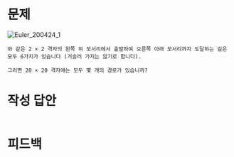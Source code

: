 
# 문제
![Euler_200424_1](https://user-images.githubusercontent.com/48504392/80194224-02784500-8655-11ea-87a2-2c6127147165.png)
~~~
와 같은 2 × 2 격자의 왼쪽 위 모서리에서 출발하여 오른쪽 아래 모서리까지 도달하는 길은 모두 6가지가 있습니다 (거슬러 가지는 않기로 합니다).

그러면 20 × 20 격자에는 모두 몇 개의 경로가 있습니까?
~~~
# 작성 답안
~~~python

~~~
# 피드백
~~~

~~~
